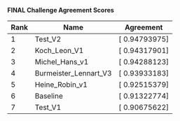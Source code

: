 **FINAL Challenge Agreement Scores**



|Rank|Name|Agreement|
|----|-----|---|
|1|Test_V2|[ 0.94793975]|
|2|Koch_Leon_V1|[ 0.94317901]|
|3|Michel_Hans_v1|[ 0.94288123]|
|4|Burmeister_Lennart_V3|[ 0.93933183]|
|5|Heine_Robin_v1|[ 0.92515379]|
|6|Baseline|[ 0.91322774]|
|7|Test_V1|[ 0.90675622]|
